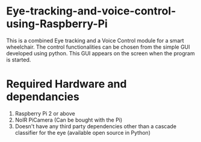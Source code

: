 # Eye-tracking-and-voice-control-using-Raspberry-Pi
This is a combined Eye tracking and a Voice Control module for a smart wheelchair. The control functionalities can be chosen from the
simple GUI developed using python. This GUI appears on the screen when the program is started.

# Required Hardware and dependancies
1) Raspberry Pi 2 or above
2) NoIR PiCamera (Can be bought with the Pi)
3) Doesn't have any third party dependencies other than a cascade classifier for the eye (available open source in Python)

